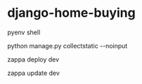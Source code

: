 # django-home-buying

pyenv shell

python manage.py collectstatic --noinput

zappa deploy dev

zappa update dev